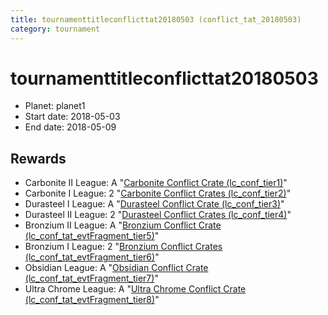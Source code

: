 ```yaml
---
title: tournamenttitleconflicttat20180503 (conflict_tat_20180503)
category: tournament
---
```

# tournamenttitleconflicttat20180503

  * Planet: planet1
  * Start date: 2018-05-03
  * End date: 2018-05-09

## Rewards

  * Carbonite II League: A "[Carbonite Conflict Crate (lc_conf_tier1)](lc_conf_tier1.html)"
  * Carbonite I League: 2 "[Carbonite Conflict Crates (lc_conf_tier2)](lc_conf_tier2.html)"
  * Durasteel I League: A "[Durasteel Conflict Crate (lc_conf_tier3)](lc_conf_tier3.html)"
  * Durasteel II League: 2 "[Durasteel Conflict Crates (lc_conf_tier4)](lc_conf_tier4.html)"
  * Bronzium II League: A "[Bronzium Conflict Crate (lc_conf_tat_evtFragment_tier5)](lc_conf_tat_evtFragment_tier5.html)"
  * Bronzium I League: 2 "[Bronzium Conflict Crates (lc_conf_tat_evtFragment_tier6)](lc_conf_tat_evtFragment_tier6.html)"
  * Obsidian League: A "[Obsidian Conflict Crate (lc_conf_tat_evtFragment_tier7)](lc_conf_tat_evtFragment_tier7.html)"
  * Ultra Chrome League: A "[Ultra Chrome Conflict Crate (lc_conf_tat_evtFragment_tier8)](lc_conf_tat_evtFragment_tier8.html)"
